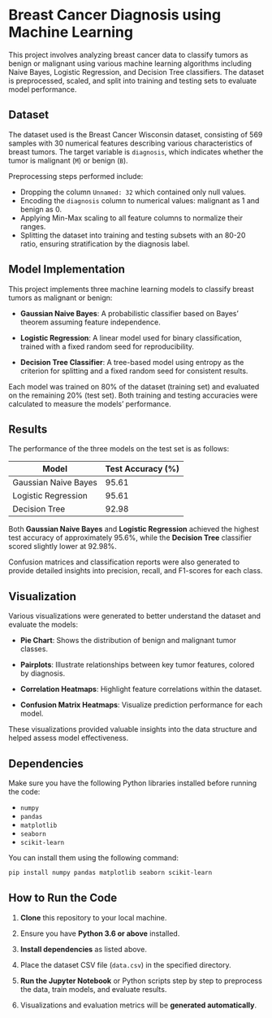 # Breast Cancer Diagnosis using Machine Learning

This project involves analyzing breast cancer data to classify tumors as benign or malignant using various machine learning algorithms including Naive Bayes, Logistic Regression, and Decision Tree classifiers. The dataset is preprocessed, scaled, and split into training and testing sets to evaluate model performance.

## Dataset

The dataset used is the Breast Cancer Wisconsin dataset, consisting of 569 samples with 30 numerical features describing various characteristics of breast tumors. The target variable is `diagnosis`, which indicates whether the tumor is malignant (`M`) or benign (`B`).

Preprocessing steps performed include:  
- Dropping the column `Unnamed: 32` which contained only null values.  
- Encoding the `diagnosis` column to numerical values: malignant as 1 and benign as 0.  
- Applying Min-Max scaling to all feature columns to normalize their ranges.  
- Splitting the dataset into training and testing subsets with an 80-20 ratio, ensuring stratification by the diagnosis label.

## Model Implementation

This project implements three machine learning models to classify breast tumors as malignant or benign:

- **Gaussian Naive Bayes**: A probabilistic classifier based on Bayes’ theorem assuming feature independence.

- **Logistic Regression**: A linear model used for binary classification, trained with a fixed random seed for reproducibility.

- **Decision Tree Classifier**: A tree-based model using entropy as the criterion for splitting and a fixed random seed for consistent results.

Each model was trained on 80% of the dataset (training set) and evaluated on the remaining 20% (test set). Both training and testing accuracies were calculated to measure the models’ performance.

## Results

The performance of the three models on the test set is as follows:

| Model                 | Test Accuracy (%) |
|----------------------|-------------------|
| Gaussian Naive Bayes | 95.61             |
| Logistic Regression  | 95.61             |
| Decision Tree        | 92.98             |

Both **Gaussian Naive Bayes** and **Logistic Regression** achieved the highest test accuracy of approximately 95.6%, while the **Decision Tree** classifier scored slightly lower at 92.98%.

Confusion matrices and classification reports were also generated to provide detailed insights into precision, recall, and F1-scores for each class.

## Visualization

Various visualizations were generated to better understand the dataset and evaluate the models:

- **Pie Chart**: Shows the distribution of benign and malignant tumor classes.

- **Pairplots**: Illustrate relationships between key tumor features, colored by diagnosis.

- **Correlation Heatmaps**: Highlight feature correlations within the dataset.

- **Confusion Matrix Heatmaps**: Visualize prediction performance for each model.

These visualizations provided valuable insights into the data structure and helped assess model effectiveness.

## Dependencies

Make sure you have the following Python libraries installed before running the code:

- `numpy`
- `pandas`
- `matplotlib`
- `seaborn`
- `scikit-learn`

You can install them using the following command:

```bash
pip install numpy pandas matplotlib seaborn scikit-learn
```

## How to Run the Code

1. **Clone** this repository to your local machine.

2. Ensure you have **Python 3.6 or above** installed.

3. **Install dependencies** as listed above.

4. Place the dataset CSV file (`data.csv`) in the specified directory.

5. **Run the Jupyter Notebook** or Python scripts step by step to preprocess the data, train models, and evaluate results.

6. Visualizations and evaluation metrics will be **generated automatically**.
